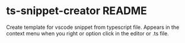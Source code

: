 # ts-snippet-creator README

Create template for vscode snippet from typescript file.
Appears in the context menu when you right or option click in the editor or .ts file.
